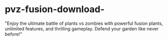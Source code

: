 # pvz-fusion-download-
"Enjoy the ultimate battle of plants vs zombies with powerful fusion plants, unlimited features, and thrilling gameplay. Defend your garden like never before!"
